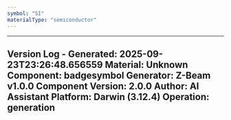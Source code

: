```yaml
---
symbol: "SI"
materialType: "semiconductor"
---
```


---
Version Log - Generated: 2025-09-23T23:26:48.656559
Material: Unknown
Component: badgesymbol
Generator: Z-Beam v1.0.0
Component Version: 2.0.0
Author: AI Assistant
Platform: Darwin (3.12.4)
Operation: generation
---